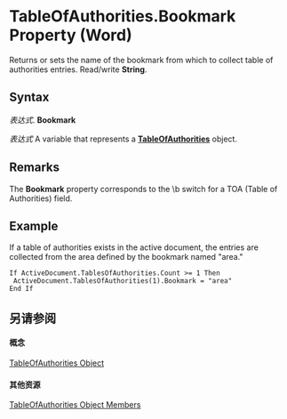 
# TableOfAuthorities.Bookmark Property (Word)

Returns or sets the name of the bookmark from which to collect table of authorities entries. Read/write  **String**.


## Syntax

 _表达式_. **Bookmark**

 _表达式_ A variable that represents a **[TableOfAuthorities](abd7d600-8b20-0752-4629-8a4f5193dd5d.md)** object.


## Remarks

The  **Bookmark** property corresponds to the \b switch for a TOA (Table of Authorities) field.


## Example

If a table of authorities exists in the active document, the entries are collected from the area defined by the bookmark named "area."


```
If ActiveDocument.TablesOfAuthorities.Count >= 1 Then 
 ActiveDocument.TablesOfAuthorities(1).Bookmark = "area" 
End If
```


## 另请参阅


#### 概念


[TableOfAuthorities Object](abd7d600-8b20-0752-4629-8a4f5193dd5d.md)
#### 其他资源


[TableOfAuthorities Object Members](http://msdn.microsoft.com/library/3e3c6fb0-044b-1b3d-5eff-4be354983675%28Office.15%29.aspx)
